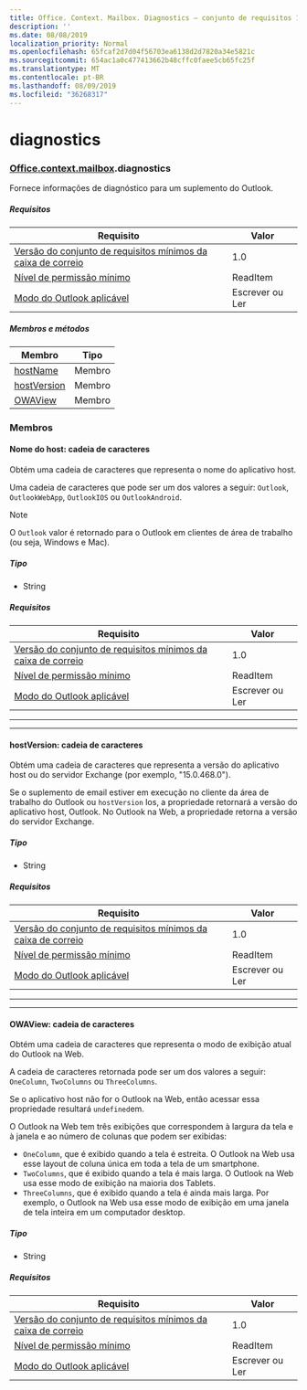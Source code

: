 ```yaml
---
title: Office. Context. Mailbox. Diagnostics – conjunto de requisitos 1,7
description: ''
ms.date: 08/08/2019
localization_priority: Normal
ms.openlocfilehash: 65fcaf2d7d04f56703ea6138d2d7820a34e5821c
ms.sourcegitcommit: 654ac1a0c477413662b48cffc0faee5cb65fc25f
ms.translationtype: MT
ms.contentlocale: pt-BR
ms.lasthandoff: 08/09/2019
ms.locfileid: "36268317"
---
```

# <a name="diagnostics"></a>diagnostics

### <a name="officeofficemdcontextofficecontextmdmailboxofficecontextmailboxmddiagnostics"></a>[Office](Office.md)[.context](Office.context.md)[.mailbox](Office.context.mailbox.md).diagnostics

Fornece informações de diagnóstico para um suplemento do Outlook.

##### <a name="requirements"></a>Requisitos

|Requisito| Valor|
|---|---|
|[Versão do conjunto de requisitos mínimos da caixa de correio](/office/dev/add-ins/reference/requirement-sets/outlook-api-requirement-sets)| 1.0|
|[Nível de permissão mínimo](/outlook/add-ins/understanding-outlook-add-in-permissions)| ReadItem|
|[Modo do Outlook aplicável](/outlook/add-ins/#extension-points)| Escrever ou Ler|

##### <a name="members-and-methods"></a>Membros e métodos

| Membro | Tipo |
|--------|------|
| [hostName](#hostname-string) | Membro |
| [hostVersion](#hostversion-string) | Membro |
| [OWAView](#owaview-string) | Membro |

### <a name="members"></a>Membros

#### <a name="hostname-string"></a>Nome do host: cadeia de caracteres

Obtém uma cadeia de caracteres que representa o nome do aplicativo host.

Uma cadeia de caracteres que pode ser um dos valores a seguir: `Outlook`, `OutlookWebApp`, `OutlookIOS` ou `OutlookAndroid`.

> [!NOTE]
> O `Outlook` valor é retornado para o Outlook em clientes de área de trabalho (ou seja, Windows e Mac).

##### <a name="type"></a>Tipo

*   String

##### <a name="requirements"></a>Requisitos

|Requisito| Valor|
|---|---|
|[Versão do conjunto de requisitos mínimos da caixa de correio](/office/dev/add-ins/reference/requirement-sets/outlook-api-requirement-sets)| 1.0|
|[Nível de permissão mínimo](/outlook/add-ins/understanding-outlook-add-in-permissions)| ReadItem|
|[Modo do Outlook aplicável](/outlook/add-ins/#extension-points)| Escrever ou Ler|

---
---

#### <a name="hostversion-string"></a>hostVersion: cadeia de caracteres

Obtém uma cadeia de caracteres que representa a versão do aplicativo host ou do servidor Exchange (por exemplo, "15.0.468.0").

Se o suplemento de email estiver em execução no cliente da área de trabalho do Outlook ou `hostVersion` Ios, a propriedade retornará a versão do aplicativo host, Outlook. No Outlook na Web, a propriedade retorna a versão do servidor Exchange.

##### <a name="type"></a>Tipo

*   String

##### <a name="requirements"></a>Requisitos

|Requisito| Valor|
|---|---|
|[Versão do conjunto de requisitos mínimos da caixa de correio](/office/dev/add-ins/reference/requirement-sets/outlook-api-requirement-sets)| 1.0|
|[Nível de permissão mínimo](/outlook/add-ins/understanding-outlook-add-in-permissions)| ReadItem|
|[Modo do Outlook aplicável](/outlook/add-ins/#extension-points)| Escrever ou Ler|

---
---

#### <a name="owaview-string"></a>OWAView: cadeia de caracteres

Obtém uma cadeia de caracteres que representa o modo de exibição atual do Outlook na Web.

A cadeia de caracteres retornada pode ser um dos valores a seguir: `OneColumn`, `TwoColumns` ou `ThreeColumns`.

Se o aplicativo host não for o Outlook na Web, então acessar essa propriedade resultará `undefined`em.

O Outlook na Web tem três exibições que correspondem à largura da tela e à janela e ao número de colunas que podem ser exibidas:

*   `OneColumn`, que é exibido quando a tela é estreita. O Outlook na Web usa esse layout de coluna única em toda a tela de um smartphone.
*   `TwoColumns`, que é exibido quando a tela é mais larga. O Outlook na Web usa esse modo de exibição na maioria dos Tablets.
*   `ThreeColumns`, que é exibido quando a tela é ainda mais larga. Por exemplo, o Outlook na Web usa esse modo de exibição em uma janela de tela inteira em um computador desktop.

##### <a name="type"></a>Tipo

*   String

##### <a name="requirements"></a>Requisitos

|Requisito| Valor|
|---|---|
|[Versão do conjunto de requisitos mínimos da caixa de correio](/office/dev/add-ins/reference/requirement-sets/outlook-api-requirement-sets)| 1.0|
|[Nível de permissão mínimo](/outlook/add-ins/understanding-outlook-add-in-permissions)| ReadItem|
|[Modo do Outlook aplicável](/outlook/add-ins/#extension-points)| Escrever ou Ler|
